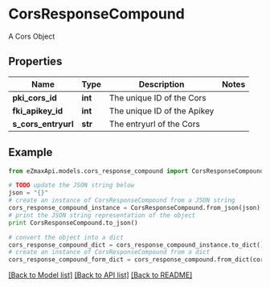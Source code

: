 # CorsResponseCompound

A Cors Object

## Properties

Name | Type | Description | Notes
------------ | ------------- | ------------- | -------------
**pki_cors_id** | **int** | The unique ID of the Cors | 
**fki_apikey_id** | **int** | The unique ID of the Apikey | 
**s_cors_entryurl** | **str** | The entryurl of the Cors | 

## Example

```python
from eZmaxApi.models.cors_response_compound import CorsResponseCompound

# TODO update the JSON string below
json = "{}"
# create an instance of CorsResponseCompound from a JSON string
cors_response_compound_instance = CorsResponseCompound.from_json(json)
# print the JSON string representation of the object
print CorsResponseCompound.to_json()

# convert the object into a dict
cors_response_compound_dict = cors_response_compound_instance.to_dict()
# create an instance of CorsResponseCompound from a dict
cors_response_compound_form_dict = cors_response_compound.from_dict(cors_response_compound_dict)
```
[[Back to Model list]](../README.md#documentation-for-models) [[Back to API list]](../README.md#documentation-for-api-endpoints) [[Back to README]](../README.md)


